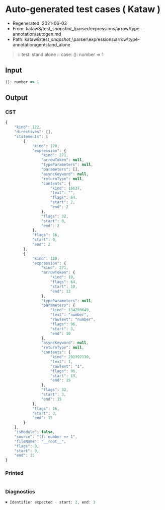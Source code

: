 # Auto-generated test cases ( Kataw )
- Regenerated: 2021-06-03
- From: kataw8/test\__snapshot__/parser/expressions/arrow/type-annotation/autogen.md
- Path: kataw8/test\__snapshot__\parser\expressions\arrow\type-annotation\gen\stand_alone
> :: test: stand alone
> :: case: (): number => 1
## Input

`````js
(): number => 1
`````
## Output

### CST

```javascript
{
    "kind": 122,
    "directives": [],
    "statements": [
        {
            "kind": 120,
            "expression": {
                "kind": 271,
                "arrowToken": null,
                "typeParameters": null,
                "parameters": [],
                "asyncKeyword": null,
                "returnType": null,
                "contents": {
                    "kind": 16637,
                    "text": "",
                    "flags": 64,
                    "start": 2,
                    "end": 2
                },
                "flags": 32,
                "start": 0,
                "end": 2
            },
            "flags": 16,
            "start": 0,
            "end": 2
        },
        {
            "kind": 120,
            "expression": {
                "kind": 271,
                "arrowToken": {
                    "kind": 10,
                    "flags": 64,
                    "start": 10,
                    "end": 13
                },
                "typeParameters": null,
                "parameters": {
                    "kind": 134299649,
                    "text": "number",
                    "rawText": "number",
                    "flags": 96,
                    "start": 3,
                    "end": 10
                },
                "asyncKeyword": null,
                "returnType": null,
                "contents": {
                    "kind": 201392130,
                    "text": 1,
                    "rawText": "1",
                    "flags": 96,
                    "start": 13,
                    "end": 15
                },
                "flags": 32,
                "start": 3,
                "end": 15
            },
            "flags": 16,
            "start": 3,
            "end": 15
        }
    ],
    "isModule": false,
    "source": "(): number => 1",
    "fileName": "__root__",
    "flags": 0,
    "start": 0,
    "end": 15
}
```

### Printed

```javascript

```

### Diagnostics

```javascript
✖ Identifier expected - start: 2, end: 3

```

